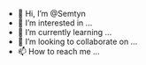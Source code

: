 - 👋 Hi, I’m @Semtyn
- 👀 I’m interested in ...
- 🌱 I’m currently learning ...
- 💞️ I’m looking to collaborate on ...
- 📫 How to reach me ...

<!---
Semtyn/Semtyn is a ✨ special ✨ repository because its `README.md` (this file) appears on your GitHub profile.
You can click the Preview link to take a look at your changes.
--->
